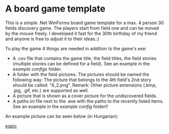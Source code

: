# A board game template
This is a simple .Net WinForms board game template for a max. 4 person 30 fields discovery game. The players start from field one and can be moved by the mouse freely. I developed it fast for the 30th birthday of my friend and anyone is free to adjust it to their ideas.:)

To play the game 4 things are needed in addition to the game's exe:
- A .csv file that contains the game title, the field titles, the field stories (multiple stories can be defined for a field). See an example in the _example configs_ folder.
- A folder with the field pictures. The pictures should be named the following way:
The picture that belongs to the 4th field's 2nd story should be called: "4_2.png". Remark: Other picture extensions (.bmp, .jpg, .gif, etc.) are supported as well.
- A picture that is shown as a cover picture for the undiscovered fields.
- A paths.ini file next to the .exe with the paths to the recently listed items. See an example in the _example config_ folder!!

An example picture can be seen below (in Hungarian):

[egpic](https://user-images.githubusercontent.com/10601273/111828930-4ec31800-88ec-11eb-90a0-072a5b7f4045.png)

